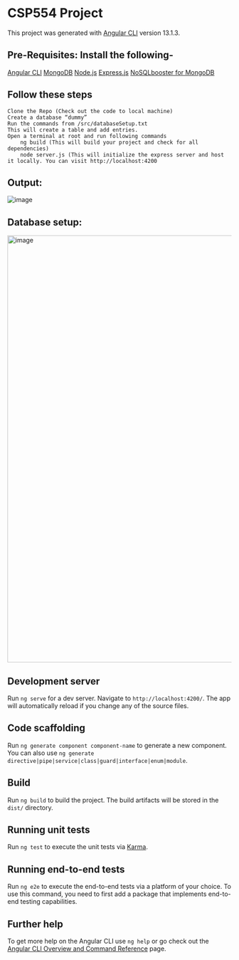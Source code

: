 # CSP554 Project

This project was generated with [Angular CLI](https://github.com/angular/angular-cli) version 13.1.3.

## Pre-Requisites: Install the following-
[Angular CLI]() 
[MongoDB](https://www.mongodb.com/docs/manual/administration/install-community/)
[Node.js](https://nodejs.org/en/download/)
[Express.js](https://expressjs.com/en/starter/installing.html#:~:text=Now%20install%20Express%20in%20the%20myapp%20directory)
[NoSQLbooster for MongoDB](https://nosqlbooster.com/downloads)

## Follow these steps
    Clone the Repo (Check out the code to local machine)
    Create a database “dummy”
    Run the commands from /src/databaseSetup.txt
    This will create a table and add entries.
    Open a terminal at root and run following commands
        ng build (This will build your project and check for all dependencies)
        node server.js (This will initialize the express server and host it locally. You can visit http://localhost:4200

## Output:
![image](https://user-images.githubusercontent.com/95047914/206084549-dd78613a-fbf8-4eb1-a683-3eb141c894b4.png)
## Database setup:
<img width="960" alt="image" src="https://user-images.githubusercontent.com/95047914/206084762-0a5e23a4-bea4-48fe-9b97-00f74099e03d.png">


## Development server

Run `ng serve` for a dev server. Navigate to `http://localhost:4200/`. The app will automatically reload if you change any of the source files.

## Code scaffolding

Run `ng generate component component-name` to generate a new component. You can also use `ng generate directive|pipe|service|class|guard|interface|enum|module`.

## Build

Run `ng build` to build the project. The build artifacts will be stored in the `dist/` directory.

## Running unit tests

Run `ng test` to execute the unit tests via [Karma](https://karma-runner.github.io).

## Running end-to-end tests

Run `ng e2e` to execute the end-to-end tests via a platform of your choice. To use this command, you need to first add a package that implements end-to-end testing capabilities.

## Further help

To get more help on the Angular CLI use `ng help` or go check out the [Angular CLI Overview and Command Reference](https://angular.io/cli) page.
